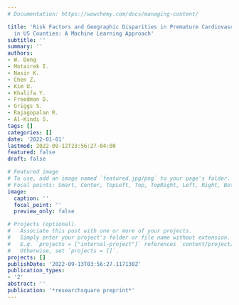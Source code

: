 ```yaml
---
# Documentation: https://wowchemy.com/docs/managing-content/

title: 'Risk Factors and Geographic Disparities in Premature Cardiovascular Mortality
  in US Counties: A Machine Learning Approach'
subtitle: ''
summary: ''
authors:
- W. Dong
- Motairek I.
- Nasir K.
- Chen Z.
- Kim U.
- Khalifa Y.
- Freedman D.
- Griggs S.
- Rajagopalan R.
- Al-Kindi S.
tags: []
categories: []
date: '2022-01-01'
lastmod: 2022-09-12T23:56:27-04:00
featured: false
draft: false

# Featured image
# To use, add an image named `featured.jpg/png` to your page's folder.
# Focal points: Smart, Center, TopLeft, Top, TopRight, Left, Right, BottomLeft, Bottom, BottomRight.
image:
  caption: ''
  focal_point: ''
  preview_only: false

# Projects (optional).
#   Associate this post with one or more of your projects.
#   Simply enter your project's folder or file name without extension.
#   E.g. `projects = ["internal-project"]` references `content/project/deep-learning/index.md`.
#   Otherwise, set `projects = []`.
projects: []
publishDate: '2022-09-13T03:56:27.117130Z'
publication_types:
- '2'
abstract: ''
publication: '*researchsquare preprint*'
---
```

